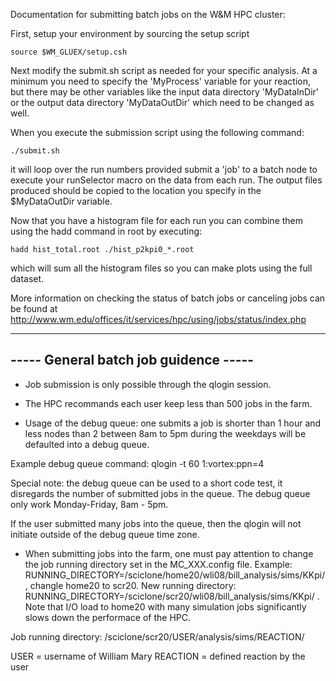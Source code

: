 Documentation for submitting batch jobs on the W&M HPC cluster:

First, setup your environment by sourcing the setup script

`source $WM_GLUEX/setup.csh`

Next modify the submit.sh script as needed for your specific analysis.  At a minimum you need to specify the 'MyProcess' variable for your reaction, but there may be other variables like the input data directory 'MyDataInDir' or the output data directory 'MyDataOutDir' which need to be changed as well.

When you execute the submission script using the following command:

`./submit.sh`

it will loop over the run numbers provided submit a 'job' to a batch node to execute your runSelector macro on the data from each run.  The output files produced should be copied to the location you specify in the $MyDataOutDir variable.

Now that you have a histogram file for each run you can combine them using the hadd command in root by executing:

`hadd hist_total.root ./hist_p2kpi0_*.root`

which will sum all the histogram files so you can make plots using the full dataset.  

More information on checking the status of batch jobs or canceling jobs can be found at http://www.wm.edu/offices/it/services/hpc/using/jobs/status/index.php


--------------------------------------
----- General batch job guidence -----
--------------------------------------

* Job submission is only possible through the qlogin session.

* The HPC recommands each user keep less than 500 jobs in the farm.

* Usage of the debug queue: one submits a job is shorter than 1 hour and less nodes than 2 between 8am to 5pm during the weekdays will be defaulted into a debug queue. 

Example debug queue command: qlogin -t 60 1:vortex:ppn=4 

Special note: the debug queue can be used to a short code test, it disregards the number of submitted jobs in the queue. The debug queue only work Monday-Friday, 8am - 5pm. 

If the user submitted many jobs into the queue, then the qlogin will not initiate outside of the debug queue time zone.

* When submitting jobs into the farm, one must pay attention to change the job running directory set in the MC_XXX.config file. Example: RUNNING_DIRECTORY=/sciclone/home20/wli08/bill_analysis/sims/KKpi/ , changle home20 to scr20. New running directory: RUNNING_DIRECTORY=/sciclone/scr20/wli08/bill_analysis/sims/KKpi/ . Note that I/O load to home20  with many simulation jobs significantly slows down the performace of the HPC.

Job running directory:
/sciclone/scr20/USER/analysis/sims/REACTION/

USER = username of William Mary
REACTION = defined reaction by the user

